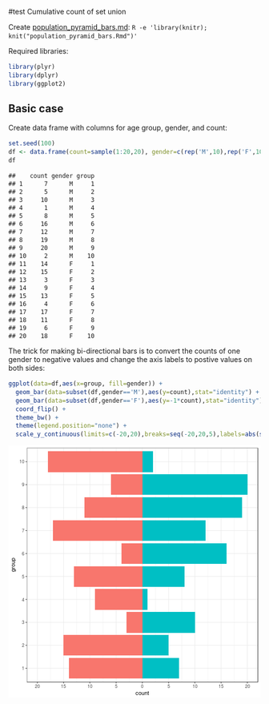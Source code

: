 #test Cumulative count of set union

Create [population_pyramid_bars.md](population_pyramid_bars.md): `R -e 'library(knitr); knit("population_pyramid_bars.Rmd")'`

Required libraries:

```r
library(plyr)
library(dplyr)
library(ggplot2)
```

## Basic case

Create data frame with columns for age group, gender, and count:

```r
set.seed(100)
df <- data.frame(count=sample(1:20,20), gender=c(rep('M',10),rep('F',10)), group=factor(rep(1:10,2)))
df
```

```
##    count gender group
## 1      7      M     1
## 2      5      M     2
## 3     10      M     3
## 4      1      M     4
## 5      8      M     5
## 6     16      M     6
## 7     12      M     7
## 8     19      M     8
## 9     20      M     9
## 10     2      M    10
## 11    14      F     1
## 12    15      F     2
## 13     3      F     3
## 14     9      F     4
## 15    13      F     5
## 16     4      F     6
## 17    17      F     7
## 18    11      F     8
## 19     6      F     9
## 20    18      F    10
```

The trick for making bi-directional bars is to convert the counts of one gender to negative values and change the axis labels to postive values on both sides:

```r
ggplot(data=df,aes(x=group, fill=gender)) +
  geom_bar(data=subset(df,gender=='M'),aes(y=count),stat="identity") +
  geom_bar(data=subset(df,gender=='F'),aes(y=-1*count),stat="identity") +
  coord_flip() +
  theme_bw() +
  theme(legend.position="none") +
  scale_y_continuous(limits=c(-20,20),breaks=seq(-20,20,5),labels=abs(seq(-20,20,5)))
```

![plot of chunk population_pyramid_bars](figure/population_pyramid_bars-1.png)


